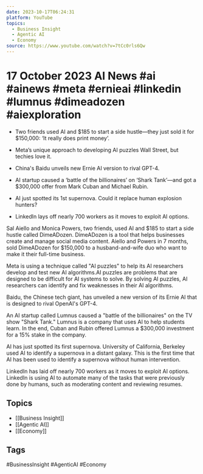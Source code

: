 ```yaml
---
date: 2023-10-17T06:24:31
platform: YouTube
topics:
  - Business Insight
  - Agentic AI
  - Economy
source: https://www.youtube.com/watch?v=7tCc0rls6Qw
---
```

# 17 October 2023 AI News #ai #ainews #meta #ernieai #linkedin #lumnus #dimeadozen #aiexploration

- Two friends used AI and $185 to start a side hustle—they just sold it for $150,000: ‘It really does print money’.

- Meta’s unique approach to developing AI puzzles Wall Street, but techies love it.

- China's Baidu unveils new Ernie AI version to rival GPT-4.

- AI startup caused a ‘battle of the billionaires’ on ‘Shark Tank’—and got a $300,000 offer from Mark Cuban and Michael Rubin.

- AI just spotted its 1st supernova. Could it replace human explosion hunters?

- LinkedIn lays off nearly 700 workers as it moves to exploit AI options.


Sal Aiello and Monica Powers, two friends, used AI and $185 to start a side hustle called DimeADozen. DimeADozen is a tool that helps businesses create and manage social media content. Aiello and Powers in 7 months, sold DimeADozen for $150,000 to a husband-and-wife duo who want to make it their full-time business.

Meta is using a technique called "AI puzzles" to help its AI researchers develop and test new AI algorithms.AI puzzles are problems that are designed to be difficult for AI systems to solve. By solving AI puzzles, AI researchers can identify and fix weaknesses in their AI algorithms.

Baidu, the Chinese tech giant, has unveiled a new version of its Ernie AI that is designed to rival OpenAI's GPT-4. 

An AI startup called Lumnus caused a "battle of the billionaires" on the TV show "Shark Tank." Lumnus is a company that uses AI to help students learn. In the end, Cuban and Rubin offered Lumnus a $300,000 investment for a 15% stake in the company.

AI has just spotted its first supernova. University of California, Berkeley used AI to identify a supernova in a distant galaxy. This is the first time that AI has been used to identify a supernova without human intervention.

LinkedIn has laid off nearly 700 workers as it moves to exploit AI options. LinkedIn is using AI to automate many of the tasks that were previously done by humans, such as moderating content and reviewing resumes.

## Topics
- [[Business Insight]]
- [[Agentic AI]]
- [[Economy]]

## Tags
#BusinessInsight #AgenticAI #Economy